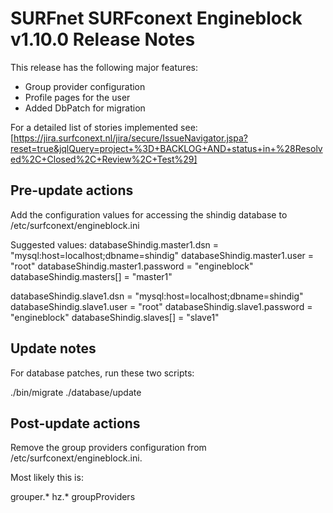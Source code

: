 # SURFnet SURFconext Engineblock v1.10.0 Release Notes #

This release has the following major features:
* Group provider configuration 
* Profile pages for the user
* Added DbPatch for migration

For a detailed list of stories implemented see:
[https://jira.surfconext.nl/jira/secure/IssueNavigator.jspa?reset=true&jqlQuery=project+%3D+BACKLOG+AND+status+in+%28Resolved%2C+Closed%2C+Review%2C+Test%29]

Pre-update actions
------------------
Add the configuration values for accessing the shindig database to /etc/surfconext/engineblock.ini

Suggested values:
databaseShindig.master1.dsn = "mysql:host=localhost;dbname=shindig"
databaseShindig.master1.user = "root"
databaseShindig.master1.password = "engineblock"
databaseShindig.masters[] = "master1"

databaseShindig.slave1.dsn = "mysql:host=localhost;dbname=shindig"
databaseShindig.slave1.user = "root"
databaseShindig.slave1.password = "engineblock"
databaseShindig.slaves[] = "slave1"

Update notes
------------
For database patches, run these two scripts:

./bin/migrate
./database/update

Post-update actions
-------------------
Remove the group providers configuration from /etc/surfconext/engineblock.ini.

Most likely this is:

grouper.*
hz.*
groupProviders